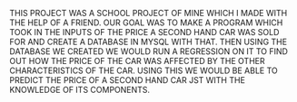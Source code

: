 THIS PROJECT WAS A SCHOOL PROJECT OF MINE WHICH I MADE WITH THE HELP OF A FRIEND. 
OUR GOAL WAS TO MAKE A PROGRAM WHICH TOOK IN THE INPUTS OF THE PRICE A SECOND HAND CAR WAS SOLD FOR AND CREATE A DATABASE IN MYSQL WITH THAT.
THEN USING THE DATABASE WE CREATED WE WOULD RUN A REGRESSION ON IT TO FIND OUT HOW THE PRICE OF THE CAR WAS AFFECTED BY THE OTHER CHARACTERISTICS OF THE CAR.
USING THIS WE WOULD BE ABLE TO PREDICT THE PRICE OF A SECOND HAND CAR JST WITH THE KNOWLEDGE OF ITS COMPONENTS.
